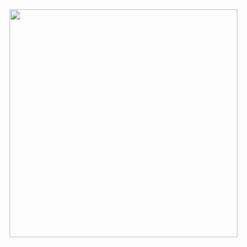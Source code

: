 

<img src="https://github.com/MuhammetVural/swift_ui_first_project/assets/73459364/4cf6559b-b4a3-4ff3-b70c-386d41ed54fa" width="400">
